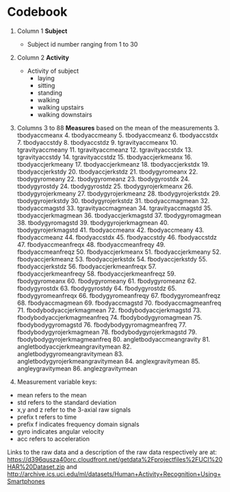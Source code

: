 Codebook
========

1. Column 1 **Subject**
    * Subject id number ranging from 1 to 30
2. Column 2 **Activity**
    * Activity of subject
        * laying 
        * sitting
        * standing
        * walking
        * walking upstairs
        * walking downstairs
3. Columns 3 to 88 **Measures** based on the mean of the measurements
   3. tbodyaccmeanx
   4. tbodyaccmeany
   5. tbodyaccmeanz
   6. tbodyaccstdx
   7. tbodyaccstdy
   8. tbodyaccstdz
   9. tgravityaccmeanx
   10. tgravityaccmeany
   11. tgravityaccmeanz
   12. tgravityaccstdx
   13. tgravityaccstdy
   14.	tgravityaccstdz
   15.	tbodyaccjerkmeanx
   16.	tbodyaccjerkmeany
    17.	tbodyaccjerkmeanz
    18.	tbodyaccjerkstdx
    19.	tbodyaccjerkstdy
    20.	tbodyaccjerkstdz
    21.	tbodygyromeanx
    22.	tbodygyromeany
    22.	tbodygyromeanz
    23.	tbodygyrostdx
    24.	tbodygyrostdy
    24.	tbodygyrostdz
    25.	tbodygyrojerkmeanx
    26.	tbodygyrojerkmeany
    27.	tbodygyrojerkmeanz
    28.	tbodygyrojerkstdx
    29.	tbodygyrojerkstdy
    30.	tbodygyrojerkstdz
    31.	tbodyaccmagmean
    32.	tbodyaccmagstd
    33.	tgravityaccmagmean
    34.	tgravityaccmagstd
    35.	tbodyaccjerkmagmean
    36.	tbodyaccjerkmagstd
    37.	tbodygyromagmean
    38.	tbodygyromagstd
    39.	tbodygyrojerkmagmean
    40.	tbodygyrojerkmagstd
    41.	fbodyaccmeanx
    42.	fbodyaccmeany
    43.	fbodyaccmeanz
    44.	fbodyaccstdx
    45.	fbodyaccstdy
    46.	fbodyaccstdz
    47.	fbodyaccmeanfreqx
    48.	fbodyaccmeanfreqy
    49.	fbodyaccmeanfreqz
    50.	fbodyaccjerkmeanx
    51.	fbodyaccjerkmeany
    52.	fbodyaccjerkmeanz
    53.	fbodyaccjerkstdx
    54.	fbodyaccjerkstdy
    55.	fbodyaccjerkstdz
    56.	fbodyaccjerkmeanfreqx
    57.	fbodyaccjerkmeanfreqy
    58.	fbodyaccjerkmeanfreqz
    59.	fbodygyromeanx
    60.	fbodygyromeany
    61.	fbodygyromeanz
    62.	fbodygyrostdx
    63.	fbodygyrostdy
    64.	fbodygyrostdz
    65.	fbodygyromeanfreqx
    66.	fbodygyromeanfreqy
    67.	fbodygyromeanfreqz
    68.	fbodyaccmagmean
    69.	fbodyaccmagstd
    70.	fbodyaccmagmeanfreq
    71.	fbodybodyaccjerkmagmean
    72.	fbodybodyaccjerkmagstd
    73.	fbodybodyaccjerkmagmeanfreq
    74.	fbodybodygyromagmean
    75.	fbodybodygyromagstd
    76.	fbodybodygyromagmeanfreq
    77.	fbodybodygyrojerkmagmean
    78.	fbodybodygyrojerkmagstd
    79.	fbodybodygyrojerkmagmeanfreq
    80.	angletbodyaccmeangravity
    81.	angletbodyaccjerkmeangravitymean
    82.	angletbodygyromeangravitymean
    83.	angletbodygyrojerkmeangravitymean
    84.	anglexgravitymean
    85.	angleygravitymean
    86.	anglezgravitymean          

4. Measurement variable keys:
  * mean refers to the mean
  * std refers to the standard deviation
  * x,y and z refer to the 3-axial raw signals
  * prefix t refers to time
  * prefix f indicates frequency domain signals
  * gyro indicates angular velocity
  * acc refers to acceleration
            
Links to the raw data and a description of the raw data respectively are at: https://d396qusza40orc.cloudfront.net/getdata%2Fprojectfiles%2FUCI%20HAR%20Dataset.zip  and http://archive.ics.uci.edu/ml/datasets/Human+Activity+Recognition+Using+Smartphones     
